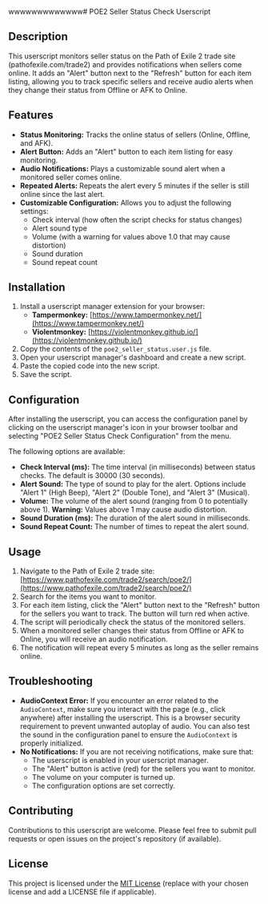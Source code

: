 wwwwwwwwwwwww# POE2 Seller Status Check Userscript

## Description

This userscript monitors seller status on the Path of Exile 2 trade site (pathofexile.com/trade2) and provides notifications when sellers come online. It adds an "Alert" button next to the "Refresh" button for each item listing, allowing you to track specific sellers and receive audio alerts when they change their status from Offline or AFK to Online.

## Features

-   **Status Monitoring:** Tracks the online status of sellers (Online, Offline, and AFK).
-   **Alert Button:** Adds an "Alert" button to each item listing for easy monitoring.
-   **Audio Notifications:** Plays a customizable sound alert when a monitored seller comes online.
-   **Repeated Alerts:** Repeats the alert every 5 minutes if the seller is still online since the last alert.
-   **Customizable Configuration:** Allows you to adjust the following settings:
    -   Check interval (how often the script checks for status changes)
    -   Alert sound type
    -   Volume (with a warning for values above 1.0 that may cause distortion)
    -   Sound duration
    -   Sound repeat count

## Installation

1. Install a userscript manager extension for your browser:
    -   **Tampermonkey:** [https://www.tampermonkey.net/](https://www.tampermonkey.net/)
    -   **Violentmonkey:** [https://violentmonkey.github.io/](https://violentmonkey.github.io/)
2. Copy the contents of the `poe2_seller_status.user.js` file.
3. Open your userscript manager's dashboard and create a new script.
4. Paste the copied code into the new script.
5. Save the script.

## Configuration

After installing the userscript, you can access the configuration panel by clicking on the userscript manager's icon in your browser toolbar and selecting "POE2 Seller Status Check Configuration" from the menu.

The following options are available:

-   **Check Interval (ms):** The time interval (in milliseconds) between status checks. The default is 30000 (30 seconds).
-   **Alert Sound:** The type of sound to play for the alert. Options include "Alert 1" (High Beep), "Alert 2" (Double Tone), and "Alert 3" (Musical).
-   **Volume:** The volume of the alert sound (ranging from 0 to potentially above 1). **Warning:** Values above 1 may cause audio distortion.
-   **Sound Duration (ms):** The duration of the alert sound in milliseconds.
-   **Sound Repeat Count:** The number of times to repeat the alert sound.

## Usage

1. Navigate to the Path of Exile 2 trade site: [https://www.pathofexile.com/trade2/search/poe2/](https://www.pathofexile.com/trade2/search/poe2/)
2. Search for the items you want to monitor.
3. For each item listing, click the "Alert" button next to the "Refresh" button for the sellers you want to track. The button will turn red when active.
4. The script will periodically check the status of the monitored sellers.
5. When a monitored seller changes their status from Offline or AFK to Online, you will receive an audio notification.
6. The notification will repeat every 5 minutes as long as the seller remains online.

## Troubleshooting

-   **AudioContext Error:** If you encounter an error related to the `AudioContext`, make sure you interact with the page (e.g., click anywhere) after installing the userscript. This is a browser security requirement to prevent unwanted autoplay of audio. You can also test the sound in the configuration panel to ensure the `AudioContext` is properly initialized.
-   **No Notifications:** If you are not receiving notifications, make sure that:
    -   The userscript is enabled in your userscript manager.
    -   The "Alert" button is active (red) for the sellers you want to monitor.
    -   The volume on your computer is turned up.
    -   The configuration options are set correctly.

## Contributing

Contributions to this userscript are welcome. Please feel free to submit pull requests or open issues on the project's repository (if available).

## License

This project is licensed under the [MIT License](LICENSE) (replace with your chosen license and add a LICENSE file if applicable).

